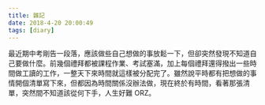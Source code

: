 ```yaml
---
title: 雜記
date: 2018-4-20 20:00:49
tags: [diary]
---
```


最近期中考剛告一段落，應該做些自己想做的事放鬆一下，但卻突然發現不知道自己要做什麼。前幾個禮拜都被課程作業、考試塞滿，加上每個禮拜還得撥出一些時間做工讀的工作，一整天下來時間就這樣被分配完了。雖然說平時都有把想做的事情開個清單寫下來，但都因為時間關係沒辦法做，現在終於有時間，看著那張清單，突然間不知道該從何下手，人生好難 ORZ。